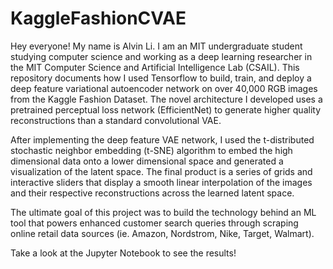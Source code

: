 # KaggleFashionCVAE
Hey everyone! My name is Alvin Li. I am an MIT undergraduate student studying computer science and working as a deep learning researcher in the MIT Computer Science and Artificial Intelligence Lab (CSAIL). This repository documents how I used Tensorflow to build, train, and deploy a deep feature variational autoencoder network on over 40,000 RGB images from the Kaggle Fashion Dataset. The novel architecture I developed uses a pretrained perceptual loss network (EfficientNet) to generate higher quality reconstructions than a standard convolutional VAE.

After implementing the deep feature VAE network, I used the t-distributed stochastic neighbor embedding (t-SNE) algorithm to embed the high dimensional data onto a lower dimensional space and generated a visualization of the latent space. The final product is a series of grids and interactive sliders that display a smooth linear interpolation of the images and their respective reconstructions across the learned latent space.

The ultimate goal of this project was to build the technology behind an ML tool that powers enhanced customer search queries through scraping online retail data sources (ie. Amazon, Nordstrom, Nike, Target, Walmart).  

Take a look at the Jupyter Notebook to see the results!

